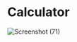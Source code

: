 # Calculator
![Screenshot (71)](https://user-images.githubusercontent.com/117819312/205453528-233db0a8-f2d1-4a4d-b168-034082893519.png)
